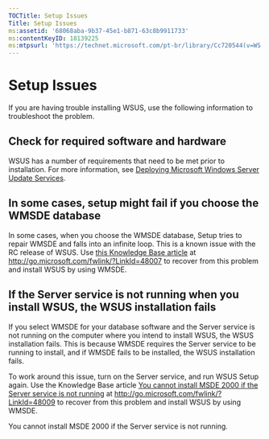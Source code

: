 ```yaml
---
TOCTitle: Setup Issues
Title: Setup Issues
ms:assetid: '68068aba-9b37-45e1-b871-63c8b9911733'
ms:contentKeyID: 18139225
ms:mtpsurl: 'https://technet.microsoft.com/pt-br/library/Cc720544(v=WS.10)'
---
```


Setup Issues
============

If you are having trouble installing WSUS, use the following information to troubleshoot the problem.

Check for required software and hardware
----------------------------------------

WSUS has a number of requirements that need to be met prior to installation. For more information, see [Deploying Microsoft Windows Server Update Services](http://go.microsoft.com/fwlink/?linkid=41777).

In some cases, setup might fail if you choose the WMSDE database
----------------------------------------------------------------

In some cases, when you choose the WMSDE database, Setup tries to repair WMSDE and falls into an infinite loop. This is a known issue with the RC release of WSUS. Use [this Knowledge Base article](http://go.microsoft.com/fwlink/?linkid=48007) at http://go.microsoft.com/fwlink/?LinkId=48007 to recover from this problem and install WSUS by using WMSDE.

If the Server service is not running when you install WSUS, the WSUS installation fails
---------------------------------------------------------------------------------------

If you select WMSDE for your database software and the Server service is not running on the computer where you intend to install WSUS, the WSUS installation fails. This is because WMSDE requires the Server service to be running to install, and if WMSDE fails to be installed, the WSUS installation fails.

To work around this issue, turn on the Server service, and run WSUS Setup again. Use the Knowledge Base article [You cannot install MSDE 2000 if the Server service is not running](http://go.microsoft.com/fwlink/?linkid=48009) at http://go.microsoft.com/fwlink/?LinkId=48009 to recover from this problem and install WSUS by using WMSDE.

You cannot install MSDE 2000 if the Server service is not running.
